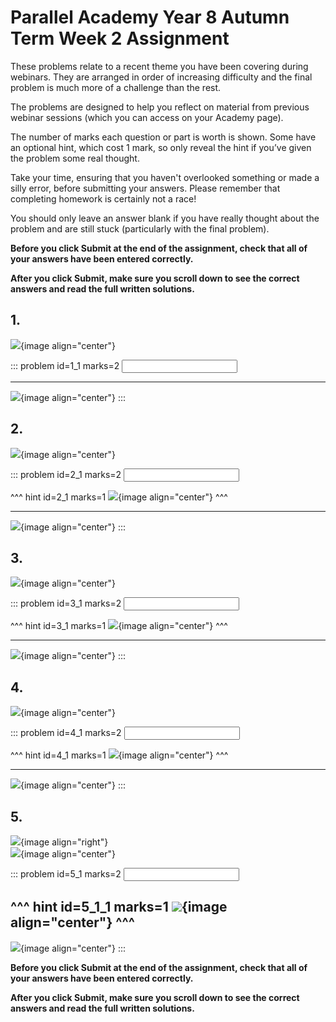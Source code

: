 # Parallel Academy Year 8 Autumn Term Week 2 Assignment

These problems relate to a recent theme you have been covering during webinars. They are arranged in order of increasing difficulty and the final problem is much more of a challenge than the rest.  

The problems are designed to help you reflect on material from previous webinar sessions (which you can access on your Academy page).  

The number of marks each question or part is worth is shown. Some have an optional hint, which cost 1 mark, so only reveal the hint if you’ve given the problem some real thought.   

Take your time, ensuring that you haven't overlooked something or made a silly error, before submitting your answers. Please remember that completing homework is certainly not a race!  

You should only leave an answer blank if you have really thought about the problem and are still stuck (particularly with the final problem).  

**Before you click Submit at the end of the assignment, check that all of your answers have been entered correctly.** 
  
**After you click Submit, make sure you scroll down to see the correct answers and read the full written solutions.** 


## 1.	
![](/resources/academy-8aut-week-2/q1.png){image align="center"}  

::: problem id=1_1 marks=2
<input type="number" solution="16"/>  
 
---

![](/resources/academy-8aut-week-2/s1.png){image align="center"}
:::  


## 2.
![](/resources/academy-8aut-week-2/q2.png){image align="center"}  

::: problem id=2_1 marks=2
<input type="number" solution="243"/>  

^^^ hint id=2_1 marks=1
![](/resources/academy-8aut-week-2/h2.png){image align="center"} 
^^^  

---

![](/resources/academy-8aut-week-2/s2.png){image align="center"}
:::  


## 3.
![](/resources/academy-8aut-week-2/q3.png){image align="center"}  

::: problem id=3_1 marks=2
<input type="number" solution="1619"/>  

^^^ hint id=3_1 marks=1
![](/resources/academy-8aut-week-2/h3.png){image align="center"} 
^^^  

---

![](/resources/academy-8aut-week-2/s3.png){image align="center"}
:::  


## 4.
![](/resources/academy-8aut-week-2/q4.png){image align="center"}  

::: problem id=4_1 marks=2
<input type="number" solution="30"/>  

^^^ hint id=4_1 marks=1
![](/resources/academy-8aut-week-2/h4.png){image align="center"} 
^^^  
 
---

![](/resources/academy-8aut-week-2/s4.png){image align="center"}
:::  


## 5.
![](/resources/academy-4-week-2/4-skull.png){image align="right"}  
![](/resources/academy-8aut-week-2/q5.png){image align="center"}  

::: problem id=5_1 marks=2
<input type="number" solution="10"/> 

^^^ hint id=5_1_1 marks=1
![](/resources/academy-8aut-week-2/h5.png){image align="center"} 
^^^  
---

![](/resources/academy-8aut-week-2/s5.png){image align="center"}
:::  

**Before you click Submit at the end of the assignment, check that all of your answers have been entered correctly.** 
  
**After you click Submit, make sure you scroll down to see the correct answers and read the full written solutions.**  